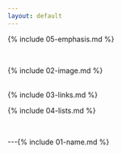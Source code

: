 ```yaml
---
layout: default
---
```

{% include 05-emphasis.md %}

<br>

{% include 02-image.md %}

<br>
{% include 03-links.md %}

<br>

{% include 04-lists.md %}

<br>

---{% include 01-name.md %}
